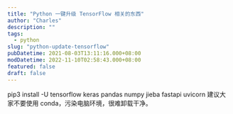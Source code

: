 ```yaml
---
title: "Python 一键升级 TensorFlow 相关的东西"
author: "Charles"
description: ""
tags:
  - python
slug: "python-update-tensorflow"
pubDatetime: 2021-08-03T13:11:16.000+08:00
modDatetime: 2022-11-10T02:58:43.000+08:00
featured: false
draft: false
---
```


pip3 install -U tensorflow keras pandas numpy jieba fastapi uvicorn
建议大家不要使用 conda，污染电脑环境，很难卸载干净。

